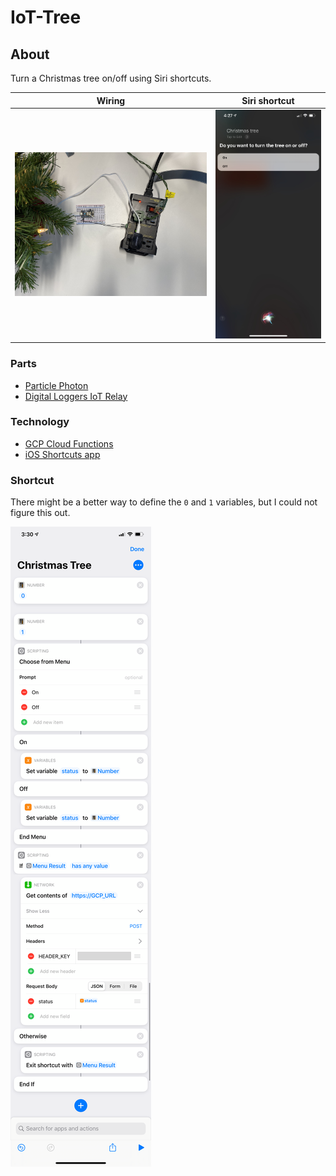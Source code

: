 # IoT-Tree
## About
Turn a Christmas tree on/off using Siri shortcuts.



Wiring                  |  Siri shortcut
:-------------------------:|:-------------------------:
![Board photo](img/board.jpg?raw=true "Board photo")  |  ![Siri photo](img/siri.jpeg?raw=true "Siri photo")

### Parts
- [Particle Photon][0]
- [Digital Loggers IoT Relay][1]

### Technology
- [GCP Cloud Functions][2]
- [iOS Shortcuts app][3]

### Shortcut
There might be a better way to define the `0` and `1` variables, but I could not figure this out.

![Shortcut photo](img/shortcut.png?raw=true "Shortcut photo")


[0]: https://www.adafruit.com/product/2722
[1]: https://www.adafruit.com/product/2935
[2]: https://cloud.google.com/functions/
[3]: https://support.apple.com/en-us/HT208309